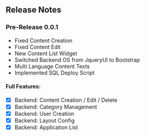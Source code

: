 ## Release Notes
### Pre-Release 0.0.1
* Fixed Content Creation
* Fixed Content Edit
* New Content List Widget
* Switched Backend OS from JqueryUI to Bootstrap
* Multi Language Content Texts
* Implemented SQL Deploy Script

#### Full Features:
* [x] Backend: Content Creation / Edit / Delete
* [x] Backend: Category Management
* [x] Backend: User Creation
* [x] Backend: Layout Config
* [x] Backend: Application List
